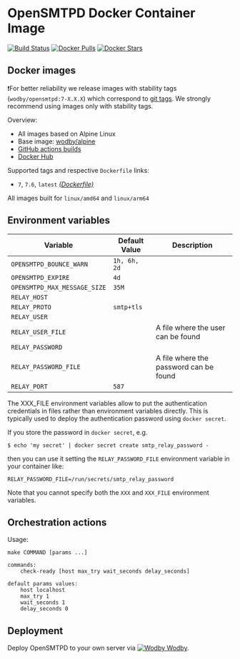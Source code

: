# OpenSMTPD Docker Container Image

[![Build Status](https://github.com/wodby/opensmtpd/workflows/Build%20docker%20image/badge.svg)](https://github.com/wodby/opensmtpd/actions)
[![Docker Pulls](https://img.shields.io/docker/pulls/wodby/opensmtpd.svg)](https://hub.docker.com/r/wodby/opensmtpd)
[![Docker Stars](https://img.shields.io/docker/stars/wodby/opensmtpd.svg)](https://hub.docker.com/r/wodby/opensmtpd)

## Docker images

❗️For better reliability we release images with stability tags (`wodby/opensmtpd:7-X.X.X`) which correspond to [git tags](https://github.com/wodby/opensmtpd/releases). We strongly recommend using images only with stability tags. 

Overview:

- All images based on Alpine Linux
- Base image: [wodby/alpine](https://github.com/wodby/alpine)
- [GitHub actions builds](https://github.com/wodby/opensmtpd/actions) 
- [Docker Hub](https://hub.docker.com/r/wodby/opensmtpd)

Supported tags and respective `Dockerfile` links:

- `7`, `7.6`, `latest` [_(Dockerfile)_](https://github.com/wodby/opensmtpd/tree/master/Dockerfile)

All images built for `linux/amd64` and `linux/arm64`

## Environment variables

| Variable                     | Default Value | Description                            |
|------------------------------|---------------|----------------------------------------|
| `OPENSMTPD_BOUNCE_WARN`      | `1h, 6h, 2d`  |                                        |
| `OPENSMTPD_EXPIRE`           | `4d`          |                                        |
| `OPENSMTPD_MAX_MESSAGE_SIZE` | `35M`         |                                        |
| `RELAY_HOST`                 |               |                                        |
| `RELAY_PROTO`                | `smtp+tls`    |                                        |
| `RELAY_USER`                 |               |                                        |
| `RELAY_USER_FILE`            |               | A file where the user can be found     |
| `RELAY_PASSWORD`             |               |                                        |
| `RELAY_PASSWORD_FILE`        |               | A file where the password can be found |
| `RELAY_PORT`                 | `587`         |                                        |

The XXX_FILE environment variables allow to put the authentication
credentials in files rather than environment variables directly.
This is typically used to deploy the authentication password using
`docker secret`.

If you store the password in `docker secret`, e.g.

```
$ echo 'my secret' | docker secret create smtp_relay_password -
```

then you can use it setting the `RELAY_PASSWORD_FILE` environment
variable in your container like:

```
RELAY_PASSWORD_FILE=/run/secrets/smtp_relay_password
```

Note that you cannot specify both the `XXX` and `XXX_FILE` environment
variables.

## Orchestration actions

Usage:
```
make COMMAND [params ...]

commands:
    check-ready [host max_try wait_seconds delay_seconds]
 
default params values:
    host localhost
    max_try 1
    wait_seconds 1
    delay_seconds 0
```

## Deployment

Deploy OpenSMTPD to your own server via [![Wodby](https://www.google.com/s2/favicons?domain=wodby.com) Wodby](https://wodby.com/stacks/opensmtpd).
